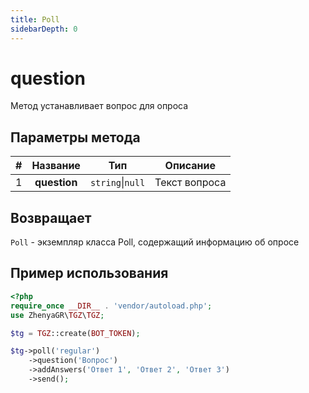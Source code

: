 ```yaml
---
title: Poll
sidebarDepth: 0
---
```


# question
Метод устанавливает вопрос для опроса

## Параметры метода
| # |   Название   |       Тип        |   Описание    |
|:-:|:------------:|:----------------:|:-------------:|
| 1 | **question** | `string`\|`null` | Текст вопроса |

## Возвращает
`Poll` - экземпляр класса Poll, содержащий информацию об опросе

## Пример использования
```php
<?php
require_once __DIR__ . 'vendor/autoload.php'; 
use ZhenyaGR\TGZ\TGZ;

$tg = TGZ::create(BOT_TOKEN);

$tg->poll('regular')
    ->question('Вопрос')
    ->addAnswers('Ответ 1', 'Ответ 2', 'Ответ 3')
    ->send();
```